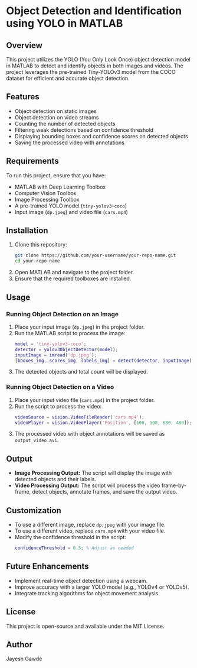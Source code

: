 # Object Detection and Identification using YOLO in MATLAB

## Overview
This project utilizes the YOLO (You Only Look Once) object detection model in MATLAB to detect and identify objects in both images and videos. The project leverages the pre-trained Tiny-YOLOv3 model from the COCO dataset for efficient and accurate object detection.

## Features
- Object detection on static images
- Object detection on video streams
- Counting the number of detected objects
- Filtering weak detections based on confidence threshold
- Displaying bounding boxes and confidence scores on detected objects
- Saving the processed video with annotations

## Requirements
To run this project, ensure that you have:
- MATLAB with Deep Learning Toolbox
- Computer Vision Toolbox
- Image Processing Toolbox
- A pre-trained YOLO model (`tiny-yolov3-coco`)
- Input image (`dp.jpeg`) and video file (`cars.mp4`)

## Installation
1. Clone this repository:
   ```sh
   git clone https://github.com/your-username/your-repo-name.git
   cd your-repo-name
   ```
2. Open MATLAB and navigate to the project folder.
3. Ensure that the required toolboxes are installed.

## Usage
### Running Object Detection on an Image
1. Place your input image (`dp.jpeg`) in the project folder.
2. Run the MATLAB script to process the image:
   ```matlab
   model = 'tiny-yolov3-coco';
   detector = yolov3ObjectDetector(model);
   inputImage = imread('dp.jpeg');
   [bboxes_img, scores_img, labels_img] = detect(detector, inputImage);
   ```
3. The detected objects and total count will be displayed.

### Running Object Detection on a Video
1. Place your input video file (`cars.mp4`) in the project folder.
2. Run the script to process the video:
   ```matlab
   videoSource = vision.VideoFileReader('cars.mp4');
   videoPlayer = vision.VideoPlayer('Position', [100, 100, 680, 480]);
   ```
3. The processed video with object annotations will be saved as `output_video.avi`.

## Output
- **Image Processing Output:** The script will display the image with detected objects and their labels.
- **Video Processing Output:** The script will process the video frame-by-frame, detect objects, annotate frames, and save the output video.

## Customization
- To use a different image, replace `dp.jpeg` with your image file.
- To use a different video, replace `cars.mp4` with your video file.
- Modify the confidence threshold in the script:
  ```matlab
  confidenceThreshold = 0.5; % Adjust as needed
  ```

## Future Enhancements
- Implement real-time object detection using a webcam.
- Improve accuracy with a larger YOLO model (e.g., YOLOv4 or YOLOv5).
- Integrate tracking algorithms for object movement analysis.

## License
This project is open-source and available under the MIT License.

## Author
Jayesh Gawde


